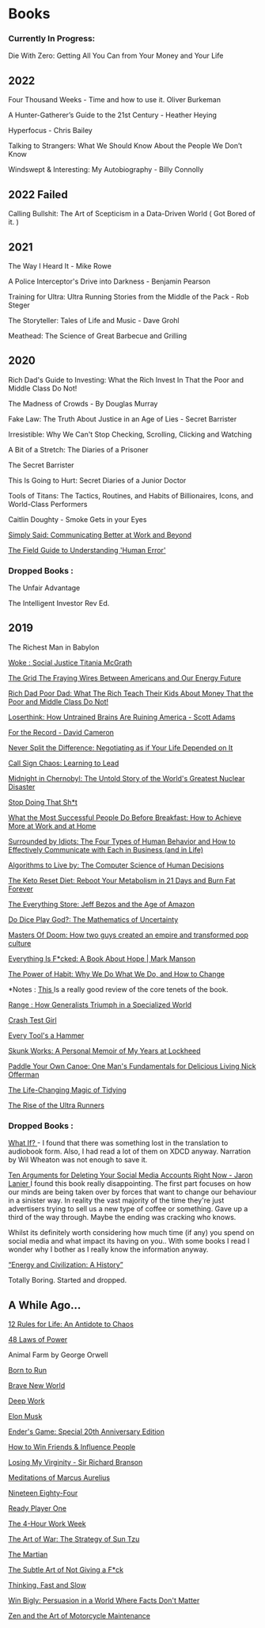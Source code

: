 # Books

### Currently In Progress: 

Die With Zero: Getting All You Can from Your Money and Your Life

## 2022

Four Thousand Weeks - Time and how to use it. Oliver Burkeman

A Hunter-Gatherer’s Guide to the 21st Century - Heather Heying

Hyperfocus - Chris Bailey

Talking to Strangers: What We Should Know About the People We Don’t Know

Windswept & Interesting: My Autobiography - Billy Connolly

## 2022 Failed 

Calling Bullshit: The Art of Scepticism in a Data-Driven World ( Got Bored of it. ) 

## 2021

The Way I Heard It - Mike Rowe

A Police Interceptor's Drive into Darkness - Benjamin Pearson 

Training for Ultra: Ultra Running Stories from the Middle of the Pack - Rob Steger

The Storyteller: Tales of Life and Music -  Dave Grohl

Meathead: The Science of Great Barbecue and Grilling

## 2020
Rich Dad's Guide to Investing: What the Rich Invest In That the Poor and Middle Class Do Not!

The Madness of Crowds - By Douglas Murray

Fake Law: The Truth About Justice in an Age of Lies - Secret Barrister

Irresistible: Why We Can't Stop Checking, Scrolling, Clicking and Watching

A Bit of a Stretch: The Diaries of a Prisoner

The Secret Barrister

This Is Going to Hurt: Secret Diaries of a Junior Doctor

Tools of Titans: The Tactics, Routines, and Habits of Billionaires, Icons, and World-Class Performers

Caitlin Doughty - Smoke Gets in your Eyes

[Simply Said: Communicating Better at Work and Beyond](https://www.audible.co.uk/pd/Simply-Said-Audiobook/B06XRMS3SR)

[The Field Guide to Understanding 'Human Error'](https://www.audible.co.uk/pd/The-Field-Guide-to-Understanding-Human-Error-Audiobook/B07CYX21Z7)


### Dropped Books :
	
The Unfair Advantage
	
The Intelligent Investor Rev Ed.
	

## 2019

The Richest Man in Babylon

[Woke : Social Justice Titania McGrath]( https://www.amazon.co.uk/Woke-Social-Justice-Titania-McGrath/dp/1472130847)

[ The Grid The Fraying Wires Between Americans and Our Energy Future ](https://www.audible.co.uk/pd/The-Grid-Audiobook/B01I5T00ZC?pf_rd_p=141829f9-9520-4744-b903-c10e5595070d&pf_rd_r=WEAREQVSY6RJAR4FHCZC&ref=a_lib_c4_libItem_B01I5T00ZC )

[Rich Dad Poor Dad: What The Rich Teach Their Kids About Money That the Poor and Middle Class Do Not! ](
https://www.amazon.co.uk/Rich-Dad-Poor-Teach-Middle/dp/1612680011 )


[Loserthink: How Untrained Brains Are Ruining America  - Scott Adams](
https://www.amazon.com/Loserthink-Untrained-Brains-Ruining-America/dp/0593083520 )

[For the Record - David Cameron](
https://www.amazon.co.uk/Record-David-Cameron/dp/0008239282 )

[Never Split the Difference: Negotiating as if Your Life Depended on It](
https://www.amazon.co.uk/Never-Split-Difference-Negotiating-Depended/dp/1847941494 )


[	Call Sign Chaos: Learning to Lead  ](
https://www.amazon.com/Call-Sign-Chaos-Learning-Lead/dp/B07SHVNJWQ/	)

[	Midnight in Chernobyl: The Untold Story of the World's Greatest Nuclear Disaster ](
https://www.amazon.com/Midnight-Chernobyl-Greatest-Nuclear-Disaster-ebook/dp/B07GNV7PNH	)

[	Stop Doing That Sh*t ]( https://www.amazon.com/Stop-Doing-That-Sh-Self-Sabotage/dp/0062871846	)


[	What the Most Successful People Do Before Breakfast: How to Achieve More at Work and at Home ](
https://www.amazon.co.uk/What-Successful-People-Before-Breakfast/dp/0670923613	)


[	Surrounded by Idiots: The Four Types of Human Behavior and How to Effectively Communicate with Each in Business (and in Life) ](
https://www.amazon.co.uk/Surrounded-Idiots-Behavior-Effectively-Communicate/dp/1250179947	)


[	Algorithms to Live by: The Computer Science of Human Decisions ](
https://www.amazon.co.uk/Algorithms-Live-Computer-Science-Decisions/dp/1627790365	)


[	The Keto Reset Diet: Reboot Your Metabolism in 21 Days and Burn Fat Forever ](	https://www.amazon.co.uk/Keto-Reset-Diet-Metabolism-Forever/dp/1743794614/ref=sr_1_1?keywords=keto+reset&qid=1568353980&s=books&sr=1-1	)

[	The Everything Store: Jeff Bezos and the Age of Amazon ](	https://www.amazon.co.uk/Everything-Store-Jeff-Bezos-Amazon/dp/0552167835	)


[	Do Dice Play God?: The Mathematics of Uncertainty ](	https://www.amazon.co.uk/Dice-Play-God-Mathematics-Uncertainty/dp/1788162285/ref=sr_1_1?keywords=do+dice+play+god&qid=1566583832&s=gateway&sr=8-1	)


[	Masters Of Doom: How two guys created an empire and transformed pop culture ](	https://www.amazon.co.uk/Masters-Doom-created-transformed-culture/dp/0749924896/ref=sr_1_1?keywords=masters+of+doom&qid=1566583687&s=gateway&sr=8-1	)

[	Everything Is F*cked: A Book About Hope | Mark Manson ](	https://www.amazon.co.uk/Untitled-Mark-Manson/dp/0062888439	)

[	The Power of Habit: Why We Do What We Do, and How to Change ](	https://www.amazon.co.uk/Power-Habit-Why-What-Change/dp/1847946240	)

*Notes : [	This ](	https://www.developgoodhabits.com/power-of-habit-review/ ) Is a really good review of the core tenets of the book.

[	Range : How Generalists Triumph in a Specialized World](	https://www.audible.co.uk/pd/Range-Audiobook/1529021138?qid=1562147680&sr=1-1&pf_rd_p=c6e316b8-14da-418d-8f91-b3cad83c5183&pf_rd_r=903Z9J2Q9Q5BG5PHKHN0&ref=a_search_c3_lProduct_1_1	)

[	Crash Test Girl	](	https://www.audible.co.uk/pd/Crash-Test-Girl-Audiobook/B079YBCXR9?qid=1562143760&sr=1-1&pf_rd_p=c6e316b8-14da-418d-8f91-b3cad83c5183&pf_rd_r=3XWTT29CDWVCY4GR5NGB&ref=a_search_c3_lProduct_1_1	)

[	Every Tool's a Hammer	](	https://www.audible.co.uk/pd/Every-Tools-a-Hammer-Audiobook/1471188124?qid=1562143827&sr=1-1&pf_rd_p=c6e316b8-14da-418d-8f91-b3cad83c5183&pf_rd_r=JCNYZG3R7GJF2PC8B65N&ref=a_search_c3_lProduct_1_1	)

[	Skunk Works: A Personal Memoir of My Years at Lockheed	](	https://www.amazon.co.uk/Skunk-Works-Personal-Memoir-Lockheed/dp/0751515035	)

[	Paddle Your Own Canoe: One Man's Fundamentals for Delicious Living Nick Offerman](	https://www.amazon.com/Paddle-Your-Own-Canoe-Fundamentals/dp/B00FFHINZM)


[	The Life-Changing Magic of Tidying	](	https://www.audible.co.uk/pd/The-Life-Changing-Magic-of-Tidying-Audiobook/B01LWIUAVU?qid=1562145976&sr=1-1&pf_rd_p=c6e316b8-14da-418d-8f91-b3cad83c5183&pf_rd_r=V6DT3YGZ1G4TD3MJ1A15&ref=a_search_c3_lProduct_1_1	)

[	The Rise of the Ultra Runners	](	https://www.audible.co.uk/pd/The-Rise-of-the-Ultra-Runners-Audiobook/0571354289?qid=1562145835&sr=1-1&pf_rd_p=c6e316b8-14da-418d-8f91-b3cad83c5183&pf_rd_r=J5J8BZ5SP806B46GMKN7&ref=a_search_c3_lProduct_1_1	)

### Dropped Books :

[	What If?	](	https://www.audible.co.uk/pd/What-If-Audiobook/B00M4LX55U?qid=1562146811&sr=1-2&pf_rd_p=c6e316b8-14da-418d-8f91-b3cad83c5183&pf_rd_r=H9AYVE0NK893BWV88NRV&ref=a_search_c3_lProduct_1_2	) - I found that there was something lost in the translation to audiobook form. Also, I had read a lot of them on XDCD anyway. Narration by Wil Wheaton was not enough to save it.

[	Ten Arguments for Deleting Your Social Media Accounts Right Now - Jaron Lanier	](https://www.amazon.co.uk/Arguments-Deleting-Social-Media-Accounts/dp/1847925391)
I found this book really disappointing.
The first part focuses on how our minds are being taken over by forces that want to change our behaviour in a sinister way.
In reality the vast majority of the time they're just advertisers trying to sell us a new type of coffee or something.
Gave up a third of the way through. Maybe the ending was cracking who knows.

Whilst its definitely worth considering how much time (if any) you spend on social media and what impact its having on you..
With some books I read I wonder why I bother as I really know the information anyway.

[“Energy and Civilization: A History”]() 

Totally Boring. Started and dropped.

## A While Ago...

[	12 Rules for Life: An Antidote to Chaos 	](	https://www.audible.co.uk/pd/12-Rules-for-Life-Audiobook/B078Y7X7M4?pf_rd_p=4c1af09b-88bf-4c97-bfd2-e765f91b1968&pf_rd_r=F8YM6P92P8T1ES5QDBRP&ref=a_lib_c4_libItem_B078Y7X7M4	)

[	48 Laws of Power	](	https://www.audible.co.uk/pd/48-Laws-of-Power-Audiobook/B00WYD5NKS?qid=1562143920&sr=1-1&pf_rd_p=c6e316b8-14da-418d-8f91-b3cad83c5183&pf_rd_r=AG679W21Q3ZNRTPVCSTS&ref=a_search_c3_lProduct_1_1	)

Animal Farm by George Orwell

[	Born to Run	](	https://www.audible.co.uk/pd/Born-to-Run-Audiobook/B007RFPNE4?qid=1562143783&sr=1-1&pf_rd_p=c6e316b8-14da-418d-8f91-b3cad83c5183&pf_rd_r=NNM6SVYYX0B0SKE3ZKJJ&ref=a_search_c3_lProduct_1_1	)

[	Brave New World	](	https://www.audible.co.uk/pd/Brave-New-World-Audiobook/B004EVP6BY?qid=1562143771&sr=1-1&pf_rd_p=c6e316b8-14da-418d-8f91-b3cad83c5183&pf_rd_r=9BS8F4RNHDJEJ145DN1K&ref=a_search_c3_lProduct_1_1	)

[	Deep Work	](	https://www.audible.co.uk/pd/Deep-Work-Audiobook/B01D0E32T8?qid=1562143752&sr=1-1&pf_rd_p=c6e316b8-14da-418d-8f91-b3cad83c5183&pf_rd_r=J7QRE1QX6RXJKTXN1X6N&ref=a_search_c3_lProduct_1_1	)

[	Elon Musk	](	https://www.audible.co.uk/pd/Elon-Musk-Audiobook/B01EI50RAU?qid=1562143730&sr=1-1&pf_rd_p=c6e316b8-14da-418d-8f91-b3cad83c5183&pf_rd_r=JAZF65BRSJ3CDRC1K3NF&ref=a_search_c3_lProduct_1_1	)

[	Ender's Game: Special 20th Anniversary Edition	](	https://www.audible.co.uk/pd/Enders-Game-Audiobook/B004FTAH8C?pf_rd_p=4c1af09b-88bf-4c97-bfd2-e765f91b1968&pf_rd_r=BVZ8A4DXG2Q4498V1D36&ref=a_lib_c4_libItem_B004FTAH8C	)

[	How to Win Friends & Influence People	](	https://www.audible.co.uk/pd/How-to-Win-Friends-Influence-People-Audiobook/B004EXIYZM?qid=1562143940&sr=1-1&pf_rd_p=c6e316b8-14da-418d-8f91-b3cad83c5183&pf_rd_r=D0MD6VJ2P9ENT5MK7SHW&ref=a_search_c3_lProduct_1_1	)

[	Losing My Virginity - Sir Richard Branson	](	https://www.amazon.co.uk/Losing-My-Virginity/dp/B002SPZA5A	)

[	Meditations of Marcus Aurelius	](	https://www.audible.co.uk/pd/Meditations-of-Marcus-Aurelius-Audiobook/B008GWQCVU?pf_rd_p=4c1af09b-88bf-4c97-bfd2-e765f91b1968&pf_rd_r=BVZ8A4DXG2Q4498V1D36&ref=a_lib_c4_libItem_B008GWQCVU	)

[	Nineteen Eighty-Four	](	https://www.audible.co.uk/pd/Nineteen-Eighty-Four-Audiobook/B004FTFAUC?pf_rd_p=4c1af09b-88bf-4c97-bfd2-e765f91b1968&pf_rd_r=BVZ8A4DXG2Q4498V1D36&ref=a_lib_c4_libItem_B004FTFAUC	)

[	Ready Player One	](	https://www.audible.co.uk/pd/Ready-Player-One-Audiobook/B007PR58RQ?qid=1562143928&sr=1-1&pf_rd_p=c6e316b8-14da-418d-8f91-b3cad83c5183&pf_rd_r=QB248Z0AA1YD77P10XC1&ref=a_search_c3_lProduct_1_1	)

[	The 4-Hour Work Week	](	https://www.audible.co.uk/pd/The-4-Hour-Work-Week-Audiobook/B005QQWGPA?qid=1562143911&sr=1-1&pf_rd_p=c6e316b8-14da-418d-8f91-b3cad83c5183&pf_rd_r=G2FWBTS05AD0TT8WXQ0E&ref=a_search_c3_lProduct_1_1	)

[	The Art of War: The Strategy of Sun Tzu	](	https://www.audible.co.uk/pd/The-Art-of-War-Audiobook/B005PYHGZ8?pf_rd_p=4c1af09b-88bf-4c97-bfd2-e765f91b1968&pf_rd_r=BVZ8A4DXG2Q4498V1D36&ref=a_lib_c4_libItem_B005PYHGZ8	)

[	The Martian	](	https://www.audible.co.uk/pd/The-Martian-Audiobook/B00B5HWE60?qid=1562143903&sr=1-1&pf_rd_p=c6e316b8-14da-418d-8f91-b3cad83c5183&pf_rd_r=WW2Y9CRFEJD6Y6H6XRCQ&ref=a_search_c3_lProduct_1_1	)

[	The Subtle Art of Not Giving a F*ck	](	https://www.audible.co.uk/pd/The-Subtle-Art-of-Not-Giving-a-F-ck-Audiobook/B01MG9416Z?qid=1562143894&sr=1-1&pf_rd_p=c6e316b8-14da-418d-8f91-b3cad83c5183&pf_rd_r=Y0Z7WFXXJXXENMVXNDQ9&ref=a_search_c3_lProduct_1_1	)

[	Thinking, Fast and Slow	](	https://www.audible.co.uk/pd/Thinking-Fast-and-Slow-Audiobook/B006QNPQFY?qid=1562143864&sr=1-1&pf_rd_p=c6e316b8-14da-418d-8f91-b3cad83c5183&pf_rd_r=R65J6MAR6TQC3QF742V7&ref=a_search_c3_lProduct_1_1	)

[	Win Bigly: Persuasion in a World Where Facts Don't Matter 	](	https://www.audible.co.uk/pd/Win-Bigly-Audiobook/B0751KRGYM?pf_rd_p=4c1af09b-88bf-4c97-bfd2-e765f91b1968&pf_rd_r=TT324N1WD6ZCRRGY0BXB&ref=a_lib_c4_libItem_B0751KRGYM	)

[	Zen and the Art of Motorcycle Maintenance	](	https://www.audible.co.uk/pd/Zen-and-the-Art-of-Motorcycle-Maintenance-Audiobook/B00FY50DQM?pf_rd_p=4c1af09b-88bf-4c97-bfd2-e765f91b1968&pf_rd_r=BVZ8A4DXG2Q4498V1D36&ref=a_lib_c4_libItem_B00FY50DQM	)
